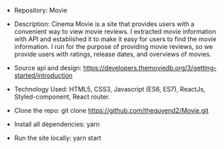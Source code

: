 - Repository: Movie

- Description: Cinema Movie is a site that provides users with a convenient way to view movie reviews. I extracted movie information with API and established it to make it easy for users to find the movie information. I run for the purpose of providing movie reviews, so we provide users with ratings, release dates, and overviews of movies.

- Source api and design: https://developers.themoviedb.org/3/getting-started/introduction

- Technology Used: 
  HTML5,
  CSS3,
  Javascript (ES6, ES7),
  ReactJs,
  Styled-component,
  React router.
 
 - Clone the repo: 
  git clone https://github.com/thequyend2/Movie.git
  
 - Install all dependencies:
  yarn
 
 - Run the site locally:
  yarn start
